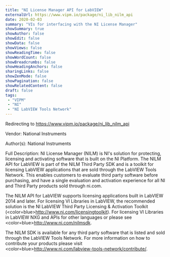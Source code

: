 ```yaml
---
title: "NI License Manager API for LabVIEW"
externalUrl: https://www.vipm.io/package/ni_lib_nilm_api
date: 2020-02-03
summary: "VIs for interfacing with the NI License Manager"
showSummary: true
showAuthor: false
showEdit: false
showData: false
showViews: false
showReadingTime: false
showWordCount: false
showBreadcrumbs: false
showHeadingAnchors: false
sharingLinks: false
showZenMode: false
showPagination: false
showRelatedContent: false
draft: false
tags:
 - "VIPM"
 - "NI"
 - "NI LabVIEW Tools Network"
---
```


Redirecting to https://www.vipm.io/package/ni_lib_nilm_api

Vendor: National Instruments

Author(s): National Instruments
 
Full Description:
NI License Manager (NILM) is NI's solution for protecting, licensing and activating software that is built on the NI Platform.  The NILM API for LabVIEW is part of the NILM Third Party SDK and is a toolkit for licensing LabVIEW applications that are sold through the LabVIEW Tools Network.  This enables customers to evaluate third party software before purchasing, and have a single evaluation and activation experience for all NI and Third Party products sold through ni.com.

The NILM API for LabVIEW supports licensing applications built in LabVIEW 2014 and later.  For licensing VI Libraries in LabVIEW, the recommended solution is the NI LabVIEW Third Party Licensing & Activation Toolkit (<color=blue>http://www.ni.com/licensingtoolkit</color>).  For licensing VI Libraries in LabVIEW NXG and APIs for other languages or please see <color=blue>http://www.ni.com/nilmsdk</color>. 

The NILM SDK is available for any third party software that is listed and sold through the LabVIEW Tools Network.  For more information on how to contribute your products please visit <color=blue>http://www.ni.com/labview-tools-network/contribute/</color>.